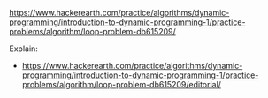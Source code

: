 https://www.hackerearth.com/practice/algorithms/dynamic-programming/introduction-to-dynamic-programming-1/practice-problems/algorithm/loop-problem-db615209/

Explain:

- https://www.hackerearth.com/practice/algorithms/dynamic-programming/introduction-to-dynamic-programming-1/practice-problems/algorithm/loop-problem-db615209/editorial/
